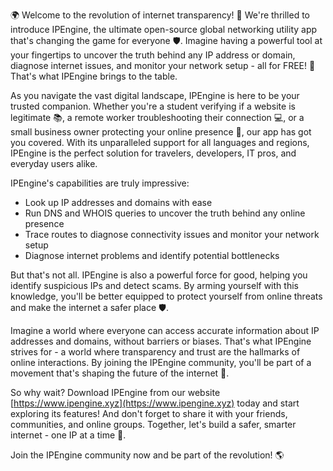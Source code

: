 🌍 Welcome to the revolution of internet transparency! 🚀 We're thrilled to introduce IPEngine, the ultimate open-source global networking utility app that's changing the game for everyone 🛡️. Imagine having a powerful tool at your fingertips to uncover the truth behind any IP address or domain, diagnose internet issues, and monitor your network setup - all for FREE! 📡 That's what IPEngine brings to the table.

As you navigate the vast digital landscape, IPEngine is here to be your trusted companion. Whether you're a student verifying if a website is legitimate 📚, a remote worker troubleshooting their connection 💻, or a small business owner protecting your online presence 🏢, our app has got you covered. With its unparalleled support for all languages and regions, IPEngine is the perfect solution for travelers, developers, IT pros, and everyday users alike.

IPEngine's capabilities are truly impressive:

* Look up IP addresses and domains with ease
* Run DNS and WHOIS queries to uncover the truth behind any online presence
* Trace routes to diagnose connectivity issues and monitor your network setup
* Diagnose internet problems and identify potential bottlenecks

But that's not all. IPEngine is also a powerful force for good, helping you identify suspicious IPs and detect scams. By arming yourself with this knowledge, you'll be better equipped to protect yourself from online threats and make the internet a safer place 🛡️.

Imagine a world where everyone can access accurate information about IP addresses and domains, without barriers or biases. That's what IPEngine strives for - a world where transparency and trust are the hallmarks of online interactions. By joining the IPEngine community, you'll be part of a movement that's shaping the future of the internet 🚀.

So why wait? Download IPEngine from our website [https://www.ipengine.xyz](https://www.ipengine.xyz) today and start exploring its features! And don't forget to share it with your friends, communities, and online groups. Together, let's build a safer, smarter internet - one IP at a time 💪.

Join the IPEngine community now and be part of the revolution! 🌎